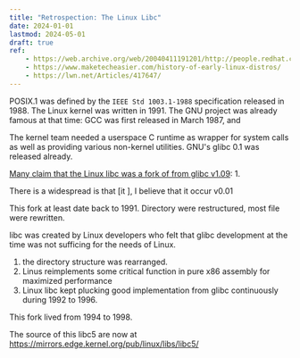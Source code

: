 ```yaml
---
title: "Retrospection: The Linux Libc"
date: 2024-01-01
lastmod: 2024-05-01
draft: true
ref:
    - https://web.archive.org/web/20040411191201/http://people.redhat.com/~sopwith/old/glibc-vs-libc5.html
    - https://www.maketecheasier.com/history-of-early-linux-distros/
    - https://lwn.net/Articles/417647/
---
```


POSIX.1 was defined by the `IEEE Std 1003.1-1988` specification released in 1988.
The Linux kernel was written in 1991.
The GNU project was already famous at that time: GCC was first released in March 1987, and 

The kernel team needed a userspace C runtime as wrapper for system calls as well as providing various non-kernel utilities.
GNU's glibc 0.1 was released already.

[Many claim that the Linux libc was a fork of from glibc v1.09](https://web.archive.org/web/20040411191201/http://people.redhat.com/~sopwith/old/glibc-vs-libc5.html):
1. 

There is a widespread is that [it ], I believe that it occur v0.01


This fork at least date back to 1991. Directory were restructured, most file were rewritten.

<!-- at some point before glibc 1.09. (glibc 1.09 was released in) -->


<!-- Older versions of libc were apparently shipped tightly coupled with gcc, under the names “jump4?.tar” – if you have one of these tarballs lying around on an old SLS, Slackware, MCC, TAMU, or root/boot set, I’d love to have a copy of it. -->

libc was created by Linux developers who felt that glibc development at the time was not sufficing for the needs of Linux.
1. the directory structure was rearranged.
2. Linus reimplements some critical function in pure x86 assembly for maximized performance
3. Linux libc kept plucking good implementation from glibc continuously during 1992 to 1996.

This fork lived from 1994 to 1998.

The source of this libc5 are now at https://mirrors.edge.kernel.org/pub/linux/libs/libc5/

